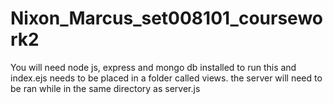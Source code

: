 # Nixon_Marcus_set008101_coursework2

You will need node js, express and mongo db installed to run this and index.ejs needs to be placed in a folder called views.
the server will need to be ran while in the same directory as server.js
